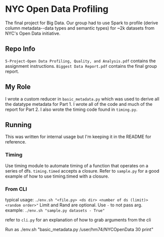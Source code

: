 # NYC Open Data Profiling

The final project for Big Data. Our group had to use Spark to profile (derive column metadata--data types and semantic types) for ~2k datasets from NYC's Open Data initiative.

## Repo Info

`5-Project-Open Data Profiling, Quality, and Analysis.pdf` contains the assignment instructions. `Biggest Data Report.pdf` contains the final group report.

## My Role

I wrote a custom reducer in `basic_metadata.py` which was used to derive all the datatype metadata for Part 1. I wrote all of the code and much of the report for Part 2. I also wrote the timing code found in `timing.py`.

## Running

This was written for internal usage but I'm keeping it in the README for reference.

### Timing

Use timing module to automate timing of a function that operates on a series of dfs.
`timing.timed` accepts a closure. Refer to `sample.py` for a good example of how to use timing.timed with a closure.

### From CLI

typical usage: `./env.sh "<file.py> <ds dir> <number of ds (limit)> <random order>"`
Limit and Rand are optional. Use `-` to not pass arg.
example: `./env.sh "sample.py datasets - True"`

refer to `cli.py` for an explanation of how to grab arguments from the cli

Run as ./env.sh "basic_metadata.py /user/hm74/NYCOpenData 30 print"
